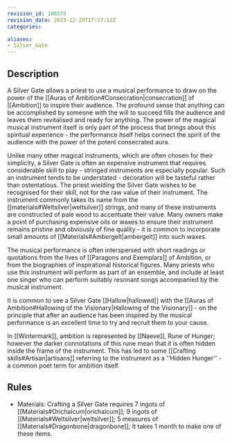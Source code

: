 ```yaml
---
revision_id: 106575
revision_date: 2023-12-29T17:27:12Z
categories:

aliases:
- Silver_Gate
---
```



## Description
A Silver Gate allows a priest to use a musical performance to draw on the power of the [[Auras of Ambition#Consecration|consecration]] of [[Ambition]] to inspire their audience. The profound sense that anything can be accomplished by someone with the will to succeed fills the audience and leaves them revitalised and ready for anything. The power of the magical musical instrument itself is only part of the process that brings about this spiritual experience - the performance itself helps connect the spirit of the audience with the power of the potent consecrated aura. 

Unlike many other magical instruments, which are often chosen for their simplicity, a Silver Gate is often an expensive instrument that requires considerable skill to play - stringed instruments are especially popular. Such an instrument tends to be understated - decoration will be tasteful rather than ostentatious. The priest wielding the Silver Gate wishes to be recognised for their skill, not for the raw value of their instrument. The instrument commonly takes its name from the [[materials#Weltsilver|weltsilver]] strings, and many of these instruments are constructed of pale wood to accentuate their value. Many owners make a point of purchasing expensive oils or waxes to ensure their instrument remains pristine and obviously of fine quality - it is common to incorporate small amounts of [[Materials#Ambergelt|ambergelt]] into such waxes. 

The musical performance is often interspersed with short readings or quotations from the lives of [[Paragons and Exemplars]] of Ambition, or from the biographies of inspirational historical figures. Many priests who use this instrument will perform as part of an ensemble, and include at least one singer who can perform suitably resonant songs accompanied by the musical instrument. 

It is common to see a Silver Gate [[Hallow|hallowed]] with the [[Auras of Ambition#Hallowing of the Visionary|Hallowing of the Visionary]] - on the principle that after an audience has been inspired by the musical performance is an excellent time to try and recruit them to your cause.

In [[Wintermark]], ambition is represented by [[Naeve]], Rune of Hunger; however the darker connotations of this rune mean that it is often hidden inside the frame of the instrument. This has led to some [[Crafting skills#Artisan|artisans]] referring to the instrument as a ''Hidden Hunger'' -  a common poet term for ambition itself.

## Rules


* Materials: Crafting a Silver Gate requires 7 ingots of [[Materials#Orichalcum|orichalcum]]; 9 ingots of [[Materials#Weltsilver|weltsilver]]; 5 measures of [[Materials#Dragonbone|dragonbone]]; It takes 1 month to make one of these items.